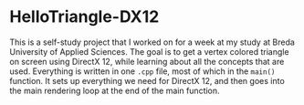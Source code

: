 # HelloTriangle-DX12
This is a self-study project that I worked on for a week at my study at Breda University of Applied Sciences.
The goal is to get a vertex colored triangle on screen using DirectX 12, while learning about all the concepts that are used.
Everything is written in one `.cpp` file, most of which in the `main()` function. It sets up everything we need for DirectX 12, and then goes into the main rendering loop at the end of the main function.
